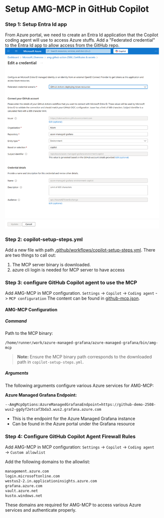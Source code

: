 # Setup AMG-MCP in GitHub Copilot
### Step 1: Setup Entra Id app
From Azure portal, we need to create an Entra Id application that the Copilot coding agent will use to access Azure stuffs.
Add a "Federated credential" to the Entra Id app to allow access from the GitHub repo.
![alt text](workload-identity-gh-setup.png "Add GitHub federated credential")

### Step 2: copilot-setup-steps.yml
Add a new file with path [.github/workflows/copilot-setup-steps.yml](.github/workflows/copilot-setup-steps.yml). There are two things to call out:
1. The MCP server binary is downloaded.
2. azure cli login is needed for MCP server to have access

### Step 3: configure GitHub Copilot agent to use the MCP
Add AMG-MCP in MCP configuration. `Settings` -> `Copilot` -> `Coding agent` -> `MCP configuration`
The content can be found in [github-mcp.json](./github-mcp.json).

#### AMG-MCP Configuration

##### Command
Path to the MCP binary:
```
/home/runner/work/azure-managed-grafana/azure-managed-grafana/bin/amg-mcp
```

> **Note:** Ensure the MCP binary path corresponds to the downloaded path in `copilot-setup-steps.yml`.

##### Arguments
The following arguments configure various Azure services for AMG-MCP:

**Azure Managed Grafana Endpoint:**
```
--AmgMcpOptions:AzureManagedGrafanaEndpoint=https://github-demo-2508-wus2-ggdyf2etcaf3bda3.wus2.grafana.azure.com
```
- This is the endpoint for the Azure Managed Grafana instance
- Can be found in the Azure portal under the Grafana resource

### Step 4: Configure GitHub Copilot Agent Firewall Rules
Add AMG-MCP in MCP configuration: `Settings` → `Copilot` → `Coding agent` → `Custom allowlist`

Add the following domains to the allowlist:
```
management.azure.com
login.microsoftonline.com
westus2-2.in.applicationinsights.azure.com
grafana.azure.com
vault.azure.net
kusto.windows.net
```

These domains are required for AMG-MCP to access various Azure services and authenticate properly.
